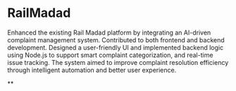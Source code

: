 # RailMadad

Enhanced the existing Rail Madad platform by integrating an AI-driven complaint management system. Contributed to both frontend and backend development. Designed a user-friendly UI and implemented backend logic using Node.js to support smart complaint categorization, and real-time issue tracking. The system aimed to improve complaint resolution efficiency through intelligent automation and better user experience.

**

